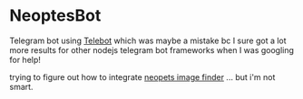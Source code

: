 # NeoptesBot
Telegram bot using [Telebot](https://github.com/mullwar/telebot) which was maybe a mistake bc I sure got a lot more results for other nodejs telegram bot frameworks when I was googling for help!

trying to figure out how to integrate [neopets image finder](https://github.com/dragonfire535/neopet-image-finder) ... but i'm not smart.
